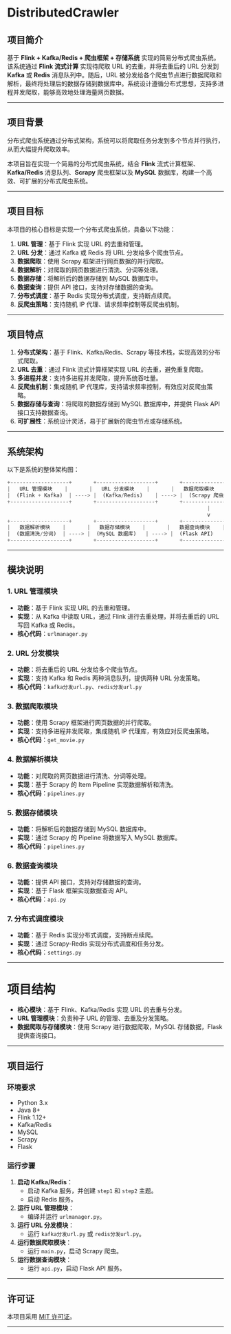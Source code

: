# DistributedCrawler

## 项目简介

基于 **Flink + Kafka/Redis + 爬虫框架 + 存储系统** 实现的简易分布式爬虫系统。该系统通过 **Flink 流式计算** 实现待爬取 URL 的去重，并将去重后的 URL 分发到 **Kafka** 或 **Redis** 消息队列中。随后，URL 被分发给各个爬虫节点进行数据爬取和解析，最终将处理后的数据存储到数据库中。系统设计遵循分布式思想，支持多进程并发爬取，能够高效地处理海量网页数据。

------

## 项目背景

分布式爬虫系统通过分布式架构，系统可以将爬取任务分发到多个节点并行执行，从而大幅提升爬取效率。

本项目旨在实现一个简易的分布式爬虫系统，结合 **Flink** 流式计算框架、**Kafka/Redis** 消息队列、**Scrapy** 爬虫框架以及 **MySQL** 数据库，构建一个高效、可扩展的分布式爬虫系统。

------

## 项目目标

本项目的核心目标是实现一个分布式爬虫系统，具备以下功能：

1. **URL 管理**：基于 Flink 实现 URL 的去重和管理。
2. **URL 分发**：通过 Kafka 或 Redis 将 URL 分发给多个爬虫节点。
3. **数据爬取**：使用 Scrapy 框架进行网页数据的并行爬取。
4. **数据解析**：对爬取的网页数据进行清洗、分词等处理。
5. **数据存储**：将解析后的数据存储到 MySQL 数据库中。
6. **数据查询**：提供 API 接口，支持对存储数据的查询。
7. **分布式调度**：基于 Redis 实现分布式调度，支持断点续爬。
8. **反爬虫策略**：支持随机 IP 代理、请求频率控制等反爬虫机制。

------

## 项目特点

1. **分布式架构**：基于 Flink、Kafka/Redis、Scrapy 等技术栈，实现高效的分布式爬取。
2. **URL 去重**：通过 Flink 流式计算框架实现 URL 的去重，避免重复爬取。
3. **多进程并发**：支持多进程并发爬取，提升系统吞吐量。
4. **反爬虫机制**：集成随机 IP 代理库，支持请求频率控制，有效应对反爬虫策略。
5. **数据存储与查询**：将爬取的数据存储到 MySQL 数据库中，并提供 Flask API 接口支持数据查询。
6. **可扩展性**：系统设计灵活，易于扩展新的爬虫节点或存储系统。

------

## 系统架构

以下是系统的整体架构图：

```python
+-------------------+       +-------------------+       +-------------------+
|   URL 管理模块    |       |   URL 分发模块    |       |   数据爬取模块    |
|  (Flink + Kafka)  | ----> |  (Kafka/Redis)    | ----> |  (Scrapy 爬虫)    |
+-------------------+       +-------------------+       +-------------------+
                                                                 |
                                                                 v
+-------------------+       +-------------------+       +-------------------+
|   数据解析模块    |       |   数据存储模块    |       |   数据查询模块    |
|  (数据清洗/分词)  | ----> |  (MySQL 数据库)   | ----> |  (Flask API)      |
+-------------------+       +-------------------+       +-------------------+
```

------

## 模块说明

### 1. URL 管理模块

- **功能**：基于 Flink 实现 URL 的去重和管理。
- **实现**：从 Kafka 中读取 URL，通过 Flink 进行去重处理，并将去重后的 URL 写回 Kafka 或 Redis。
- **核心代码**：`urlmanager.py`

### 2. URL 分发模块

- **功能**：将去重后的 URL 分发给多个爬虫节点。
- **实现**：支持 Kafka 和 Redis 两种消息队列，提供两种 URL 分发策略。
- **核心代码**：`kafka分发url.py`、`redis分发url.py`

### 3. 数据爬取模块

- **功能**：使用 Scrapy 框架进行网页数据的并行爬取。
- **实现**：支持多进程并发爬取，集成随机 IP 代理库，有效应对反爬虫策略。
- **核心代码**：`get_movie.py`

### 4. 数据解析模块

- **功能**：对爬取的网页数据进行清洗、分词等处理。
- **实现**：基于 Scrapy 的 Item Pipeline 实现数据解析和清洗。
- **核心代码**：`pipelines.py`

### 5. 数据存储模块

- **功能**：将解析后的数据存储到 MySQL 数据库中。
- **实现**：通过 Scrapy 的 Pipeline 将数据写入 MySQL 数据库。
- **核心代码**：`pipelines.py`

### 6. 数据查询模块

- **功能**：提供 API 接口，支持对存储数据的查询。
- **实现**：基于 Flask 框架实现数据查询 API。
- **核心代码**：`api.py`

### 7. 分布式调度模块

- **功能**：基于 Redis 实现分布式调度，支持断点续爬。
- **实现**：通过 Scrapy-Redis 实现分布式调度和任务分发。
- **核心代码**：`settings.py`

------

# 项目结构

- **核心模块**：基于 Flink、Kafka/Redis 实现 URL 的去重与分发。
- **URL 管理模块**：负责种子 URL 的管理、去重及分发策略。
- **数据爬取与存储模块**：使用 Scrapy 进行数据爬取，MySQL 存储数据，Flask 提供查询接口。

------

## 项目运行

### 环境要求

- Python 3.x
- Java 8+
- Flink 1.12+
- Kafka/Redis
- MySQL
- Scrapy
- Flask

### 运行步骤

1. **启动 Kafka/Redis**：
   - 启动 Kafka 服务，并创建 `step1` 和 `step2` 主题。
   - 启动 Redis 服务。
2. **运行 URL 管理模块**：
   - 编译并运行 `urlmanager.py`。
3. **运行 URL 分发模块**：
   - 运行 `kafka分发url.py` 或 `redis分发url.py`。
4. **运行数据爬取模块**：
   - 运行 `main.py`，启动 Scrapy 爬虫。
5. **运行数据查询模块**：
   - 运行 `api.py`，启动 Flask API 服务。

------

## 许可证

本项目采用 [MIT 许可证](https://license/)。

------


